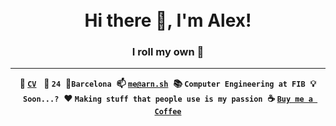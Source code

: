 <h1 align="center">
    <br>
    Hi there 👋, I'm Alex!
    <br>
</h1>
<h3 align="center">
    I roll my own 🎲
</h3>

---

<p align="center"><strong>📑 <a href="https://arn.sh"><code>CV</code></a></strong>&nbsp;&nbsp;&nbsp;<strong>📅 <code>24</code></strong>&nbsp;&nbsp;<strong>📍<code>Barcelona</code></strong>&nbsp;&nbsp;<strong>📫 <a href="me@arn.sh"><code>me@arn.sh</code></a></strong>&nbsp;&nbsp;<strong>📚 <code>Computer Engineering at FIB</code></strong>&nbsp;&nbsp;<strong>💡 <code>Soon...?</code></strong>&nbsp;&nbsp;<strong>❤️ <code>Making stuff that people use is my passion</code></strong>&nbsp;&nbsp;<strong>☕️ <a href="https://ko-fi.com/U6U766M03"><code>Buy me a Coffee</code></a></strong></p>
